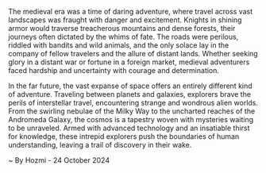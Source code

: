 
The medieval era was a time of daring adventure, where travel across vast landscapes was fraught with danger and excitement. Knights in shining armor would traverse treacherous mountains and dense forests, their journeys often dictated by the whims of fate. The roads were perilous, riddled with bandits and wild animals, and the only solace lay in the company of fellow travelers and the allure of distant lands. Whether seeking glory in a distant war or fortune in a foreign market, medieval adventurers faced hardship and uncertainty with courage and determination.

In the far future, the vast expanse of space offers an entirely different kind of adventure. Traveling between planets and galaxies, explorers brave the perils of interstellar travel, encountering strange and wondrous alien worlds. From the swirling nebulae of the Milky Way to the uncharted reaches of the Andromeda Galaxy, the cosmos is a tapestry woven with mysteries waiting to be unraveled. Armed with advanced technology and an insatiable thirst for knowledge, these intrepid explorers push the boundaries of human understanding, leaving a trail of discovery in their wake. 

~ By Hozmi - 24 October 2024
